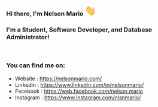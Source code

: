 ### Hi there, I'm Nelson Mario <img src="https://raw.githubusercontent.com/ABSphreak/ABSphreak/master/gifs/Hi.gif" width="30px"></h2>

### I'm a Student, Software Developer, and Database Administrator!

<br>

### You can find me on:
- Website   : https://nelsonmario.com/ 
- Linkedin  : https://www.linkedin.com/in/nelsonmario/
- Facebook  : https://web.facebook.com/nelson.mario
- Instagram : https://www.instagram.com/nlsnmario/
